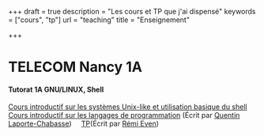 +++
draft = true
description = "Les cours et TP que j'ai dispensé"
keywords = ["cours", "tp"]
url = "teaching"
title = "Enseignement"

+++

# TELECOM Nancy 1A

#### Tutorat 1A GNU/LINUX, Shell
[Cours introductif sur les systèmes Unix-like et utilisation basique du shell](/teaching/intro_unix-like_shell.pdf)</br>
[Cours introductif sur les langages de programmation](/teaching/intro_languages.pdf) (Écrit par [Quentin Laporte-Chabasse](https://github.com/quentinl-c))
&nbsp;&nbsp;&nbsp;&nbsp;[TP](tp_1a_shell.pdf)(Écrit par [Rémi Even](https://github.com/RemiEven))
